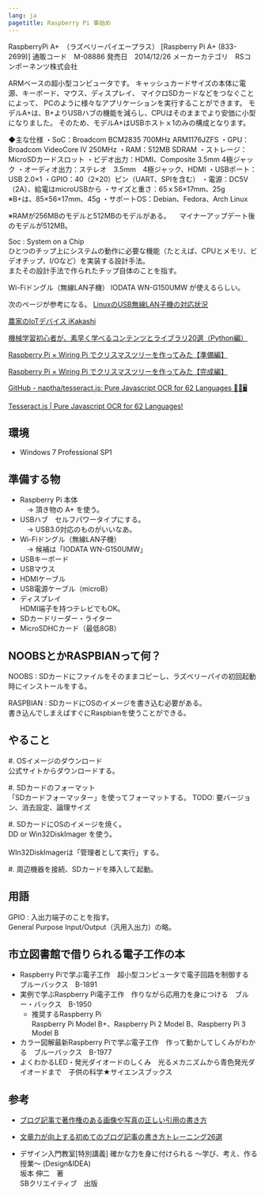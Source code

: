 ```yaml
---
lang: ja
pagetitle: Raspberry Pi 事始め
---
```


RaspberryPi A+　（ラズベリーパイエープラス）
[Raspberry Pi A+ (833-2699)]
通販コード　M-08886
発売日　2014/12/26
メーカーカテゴリ　RSコンポーネンツ株式会社

ARMベースの超小型コンピュータです。
キャッシュカードサイズの本体に電源、キーボード、マウス、ディスプレイ、 マイクロSDカードなどをつなぐことによって、 PCのように様々なアプリケーションを実行することができます。
モデルA+は、B+よりUSBハブの機能を減らし、CPUはそのままでより安価に小型になりました。 そのため、モデルA+はUSBホストｘ1のみの構成となります。

◆主な仕様
・SoC：Broadcom BCM2835 700MHz ARM1176JZFS
・GPU：Broadcom VideoCore IV 250MHz
・RAM：512MB SDRAM
・ストレージ：MicroSDカードスロット
・ビデオ出力：HDMI、Composite 3.5mm 4極ジャック
・オーディオ出力：ステレオ　3.5mm　4極ジャック、HDMI
・USBポート：USB 2.0×1
・GPIO：40（2×20）ピン（UART、SPIを含む）
・電源：DC5V（2A）、給電はmicroUSBから
・サイズと重さ：65ｘ56×17mm、25g　　　　※B+は、85×56×17mm、45g
・サポートOS：Debian、Fedora、Arch Linux

※RAMが256MBのモデルと512MBのモデルがある。
　マイナーアップデート後のモデルが512MB。


Soc
:   System on a Chip \
    ひとつのチップ上にシステムの動作に必要な機能（たとえば、CPUとメモリ、ビデオチップ、I/Oなど）を実装する設計手法。 \
    またその設計手法で作られたチップ自体のことを指す。




Wi-Fiドングル（無線LAN子機）
IODATA WN-G150UMW が使えるらしい。

次のページが参考になる。
[LinuxのUSB無線LAN子機の対応状況](https://qiita.com/yukoba/items/d36930f4b8149ca36d36)

[農家のIoTデバイス iKakashi](http://carol-net.co.jp/ikakashi/%E7%84%A1%E7%B7%9Alan%E3%81%AE%E8%A8%AD%E5%AE%9A/)


[機械学習初心者が、素早く学べるコンテンツとライブラリ20選（Python編）](http://paiza.hatenablog.com/entry/2015/12/09/%E6%A9%9F%E6%A2%B0%E5%AD%A6%E7%BF%92%E5%88%9D%E5%BF%83%E8%80%85%E3%81%8C%E3%80%81%E7%B4%A0%E6%97%A9%E3%81%8F%E5%AD%A6%E3%81%B9%E3%82%8B%E3%82%B3%E3%83%B3%E3%83%86%E3%83%B3%E3%83%84%E3%81%A8%E3%83%A9)

[Raspberry Pi × Wiring Pi でクリスマスツリーを作ってみた【準備編】](https://amg-solution.jp/blog/4557)

[Raspberry Pi × Wiring Pi でクリスマスツリーを作ってみた【完成編】](https://amg-solution.jp/blog/4578)


[GitHub - naptha/tesseract.js: Pure Javascript OCR for 62 Languages 📖🎉🖥](https://github.com/naptha/tesseract.js)

[Tesseract.js | Pure Javascript OCR for 62 Languages!](http://tesseract.projectnaptha.com/)



## 環境

* Windows 7 Professional SP1



## 準備する物

* Raspberry Pi 本体 \
  　→ 頂き物の A+ を使う。
* USBハブ　セルフパワータイプにする。 \
  　→ USB3.0対応のものがいいなあ。
* Wi-Fiドングル（無線LAN子機） \
  　→ 候補は「IODATA WN-G150UMW」
* USBキーボード
* USBマウス
* HDMIケーブル
* USB電源ケーブル（microB）
* ディスプレイ \
  HDMI端子を持つテレビでもOK。
* SDカードリーダー・ライター
* MicroSDHCカード（最低8GB）





## NOOBSとかRASPBIANって何？

NOOBS
:   SDカードにファイルをそのままコピーし、ラズベリーパイの初回起動時にインストールをする。

RASPBIAN
:   SDカードにOSのイメージを書き込む必要がある。 \
    書き込んでしまえばすぐにRaspbianを使うことができる。





## やること

#. OSイメージのダウンロード \
   公式サイトからダウンロードする。

#. SDカードのフォーマット \
   「SDカードフォーマッター」を使ってフォーマットする。
   TODO: 要バージョン、消去設定、論理サイズ

#. SDカードにOSのイメージを焼く。 \
   DD or Win32DiskImager を使う。 \
   \
   WIn32DiskImagerは「管理者として実行」する。
   

#. 周辺機器を接続、SDカードを挿入して起動。





## 用語

GPIO
:   入出力端子のことを指す。 \
    General Purpose Input/Output（汎用入出力）の略。





## 市立図書館で借りられる電子工作の本

* Raspberry Piで学ぶ電子工作　超小型コンピュータで電子回路を制御する　ブルーバックス　B-1891
* 実例で学ぶRaspberry Pi電子工作　作りながら応用力を身につける　ブルー・バックス　B-1950
    * 推奨するRaspberry Pi \
      Raspberry Pi Model B+、Raspberry Pi 2 Model B、Raspberry Pi 3 Model B
* カラー図解最新Raspberry Piで学ぶ電子工作　作って動かしてしくみがわかる　ブルーバックス　B-1977
* よくわかるLED・発光ダイオードのしくみ　光るメカニズムから青色発光ダイオードまで　子供の科学★サイエンスブックス













## 参考

* [ブログ記事で著作権のある画像や写真の正しい引用の書き方](https://innovarth.co.jp/writing/copyright.html)

* [文章力が向上する初めてのブログ記事の書き方トレーニング26選](https://innovarth.co.jp/writing/writing.html)

* デザイン入門教室[特別講義] 確かな力を身に付けられる ～学び、考え、作る授業～ (Design&IDEA) \
  坂本 伸二　著 \
  SBクリエイティブ　出版












